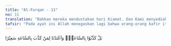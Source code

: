 ```yaml
---
title: "Al-Furqan - 11"
no: 11
translation: "Bahkan mereka mendustakan hari Kiamat. Dan Kami menyediakan neraka yang menyala-nyala bagi siapa yang mendustakan hari Kiamat."
tafsir: "Pada ayat ini Allah menegaskan lagi bahwa orang-orang kafir itu telah jauh tersesat dari jalan yang benar, bahkan mereka mendustakan pula datangnya hari Kiamat, hari pembalasan di mana semua amal perbuatan manusia dibalas dengan adil. Perbuatan baik dibalas dengan pahala yang berlipat ganda, perbuatan jahat dibalas dengan azab yang pedih. Mereka mendustakan hari Kiamat itu agar mereka berbuat sewenang-wenang terhadap kaum yang lemah, bersimaharajalah melakukan kezaliman, oleh sebab itu Allah mengancam mereka dengan api neraka yang menyala-nyala akibat keingkaran dan kedurhakaan mereka, akibat perbuatan jahat mereka di dunia."
---
```


بَلْ كَذَّبُوْا بِالسَّاعَةِۙ وَاَعْتَدْنَا لِمَنْ كَذَّبَ بِالسَّاعَةِ سَعِيْرًا
